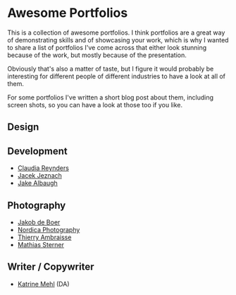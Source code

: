 # Awesome Portfolios

This is a collection of awesome portfolios. I think portfolios are a great way of demonstrating skills and of showcasing your work, which is why I wanted to share a list of portfolios I've come across that either look stunning because of the work, but mostly because of the presentation.

Obviously that's also a matter of taste, but I figure it would probably be interesting for different people of different industries to have a look at all of them.

For some portfolios I've written a short blog post about them, including screen shots, so you can have a look at those too if you like.

## Design

## Development
* [Claudia Reynders](http://mangamaui.com/)
* [Jacek Jeznach](https://jacekjeznach.com/)
* [Jake Albaugh](http://jakealbaugh.com/)

## Photography
* [Jakob de Boer](http://jakobdeboer.com/)
* [Nordica Photography](http://nordicaphotography.com/)
* [Thierry Ambraisse](http://www.hellothierry.com)
* [Mathias Sterner](http://www.mathiassterner.com/)

## Writer / Copywriter
* [Katrine Mehl](http://www.katrinemehl.com/) (DA)

